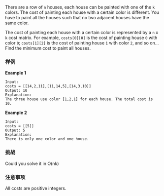 <div class="problem-modal-description problem-description-markdown light"><div class="problem-modal-description-main"><div class="rendered-markdown markdown-body sample-markdown "><p>There are a row of <code>n</code> houses, each house can be painted with one of the <code>k</code> colors. The cost of painting each house with a certain color is different. You have to paint all the houses such that no two adjacent houses have the same color.</p>
<p>The cost of painting each house with a certain color is represented by a <code>n</code> x <code>k</code> cost matrix. For example, <code>costs[0][0]</code> is the cost of painting house <code>0</code> with color <code>0</code>; <code>costs[1][2]</code> is the cost of painting house <code>1</code> with color <code>2</code>, and so on... Find the minimum cost to paint all houses.</p>
</div></div><div class="problem-modal-description-example"><h3><span>样例</span></h3><div class="rendered-markdown markdown-body sample-markdown "><p><strong>Example 1</strong></p>
<pre><code class="language-plain">Input:
costs = [[14,2,11],[11,14,5],[14,3,10]]
Output: 10
Explanation:
The three house use color [1,2,1] for each house. The total cost is 10.
</code></pre>
<p><strong>Example 2</strong></p>
<pre><code class="language-plain">Input:
costs = [[5]]
Output: 5
Explanation:
There is only one color and one house.
</code></pre>
</div></div><div class="problem-modal-description-challenge"><h3><span>挑战</span></h3><div class="rendered-markdown markdown-body sample-markdown "><p>Could you solve it in O(nk)</p>
</div></div><div class="problem-modal-description-notice"><h3><span>注意事项</span></h3><div class="rendered-markdown markdown-body sample-markdown "><p>All costs are positive integers.</p>
</div></div></div>
